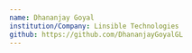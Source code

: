 ```yaml
---
name: Dhananjay Goyal
institution/Company: Linsible Technologies
github: https://github.com/DhananjayGoyalGL
---
```

